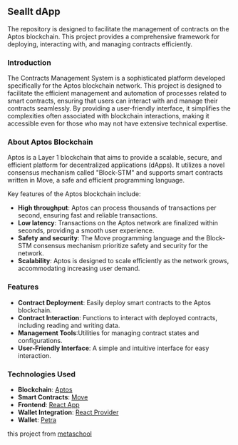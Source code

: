 ## Seallt dApp
The repository is designed to facilitate the management of contracts on the Aptos blockchain. This project provides a comprehensive framework for deploying, interacting with, and managing contracts efficiently.

### Introduction

The Contracts Management System is a sophisticated platform developed specifically for the Aptos blockchain network. This project is designed to facilitate the efficient management and automation of processes related to smart contracts, ensuring that users can interact with and manage their contracts seamlessly. By providing a user-friendly interface, it simplifies the complexities often associated with blockchain interactions, making it accessible even for those who may not have extensive technical expertise.

### About Aptos Blockchain

Aptos is a Layer 1 blockchain that aims to provide a scalable, secure, and efficient platform for decentralized applications (dApps). It utilizes a novel consensus mechanism called "Block-STM" and supports smart contracts written in Move, a safe and efficient programming language.

Key features of the Aptos blockchain include:
- **High throughput**: Aptos can process thousands of transactions per second, ensuring fast and reliable transactions.
- **Low latency**: Transactions on the Aptos network are finalized within seconds, providing a smooth user experience.
- **Safety and security**: The Move programming language and the Block-STM consensus mechanism prioritize safety and security for the network.
- **Scalability**: Aptos is designed to scale efficiently as the network grows, accommodating increasing user demand.

### Features

- **Contract Deployment**: Easily deploy smart contracts to the Aptos blockchain.
- **Contract Interaction**: Functions to interact with deployed contracts, including reading and writing data.
- **Management Tools**:Utilities for managing contract states and configurations.
- **User-Friendly Interface**: A simple and intuitive interface for easy interaction.

### Technologies Used

- **Blockchain**: [Aptos](https://aptos.dev/)
- **Smart Contracts**: [Move](https://move-language.github.io/move/)
- **Frontend**: [React App](https://github.com/facebook/create-react-app)
- **Wallet Integration**: [React Provider](https://aptos.dev/en/build/sdks/wallet-adapter/dapp)
- **Wallet**: [Petra](https://petra.app/)

this project from [metaschool](https://metaschool.so/)

